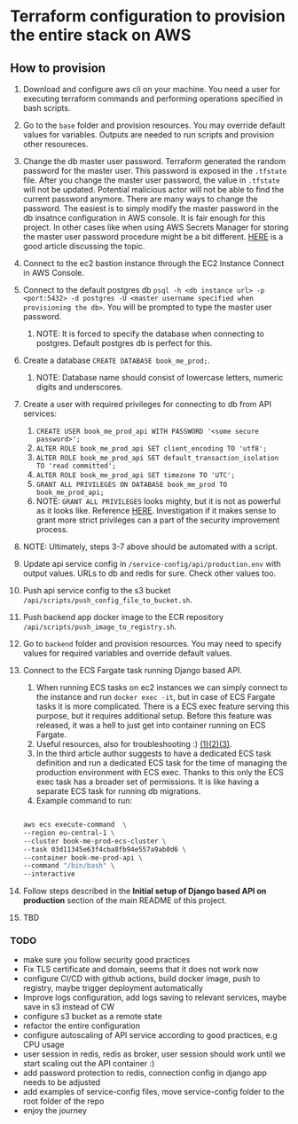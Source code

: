 # Terraform configuration to provision the entire stack on AWS

## How to provision

1. Download and configure aws cli on your machine. You need a user for executing terraform commands and performing operations specified in bash scripts.
2. Go to the `base` folder and provision resources. You may override default values for variables. Outputs are needed to run scripts and provision other resoureces.
3. Change the db master user password. Terraform generated the random password for the master user. This password is exposed in the `.tfstate` file. After you change the master user password, the value in `.tfstate` will not be updated. Potential malicious actor will not be able to find the current password anymore. There are many ways to change the password. The easiest is to simply modify the master password in the db insatnce configuration in AWS console. It is fair enough for this project. In other cases like when using AWS Secrets Manager for storing the master user password procedure might be a bit different. [HERE](https://advancedweb.hu/how-to-remove-the-rds-master-user-password-from-the-terraform-state/) is a good article discussing the topic.
4. Connect to the ec2 bastion instance through the EC2 Instance Connect in AWS Console.
5. Connect to the default postgres db `psql -h <db instance url> -p <port:5432> -d postgres -U <master username specified when provisioning the db>`. You will be prompted to type the master user password.
   1. NOTE: It is forced to specify the database when connecting to postgres. Default postgres db is perfect for this.
6. Create a database `CREATE DATABASE book_me_prod;`.
   1. NOTE: Database name should consist of lowercase letters, numeric digits and underscores.
7. Create a user with required privileges for connecting to db from API services:
   1. `CREATE USER book_me_prod_api WITH PASSWORD '<some secure password>';`
   2. `ALTER ROLE book_me_prod_api SET client_encoding TO 'utf8';`
   3. `ALTER ROLE book_me_prod_api SET default_transaction_isolation TO 'read committed';`
   4. `ALTER ROLE book_me_prod_api SET timezone TO 'UTC';`
   5. `GRANT ALL PRIVILEGES ON DATABASE book_me_prod TO book_me_prod_api;`
   6. NOTE: `GRANT ALL PRIVILEGES` looks mighty, but it is not as powerful as it looks like. Reference [HERE](https://www.postgresql.org/docs/current/ddl-priv.html). Investigation if it makes sense to grant more strict privileges can a part of the security improvement process.
8. NOTE: Ultimately, steps 3-7 above should be automated with a script.
9. Update api service config in `/service-config/api/production.env` with output values. URLs to db and redis for sure. Check other values too.
10. Push api service config to the s3 bucket `/api/scripts/push_config_file_to_bucket.sh`.
11. Push backend app docker image to the ECR repository `/api/scripts/push_image_to_registry.sh`.
12. Go to `backend` folder and provision resources. You may need to specify values for required variables and override default values.
13. Connect to the ECS Fargate task running Django based API.
    1. When running ECS tasks on ec2 instances we can simply connect to the instance and run `docker exec -it`, but in case of ECS Fargate tasks it is more complicated. There is a ECS exec feature serving this purpose, but it requires additional setup. Before this feature was released, it was a hell to just get into container running on ECS Fargate.
    2. Useful resources, also for troubleshooting :) [(1)](https://aws.amazon.com/blogs/containers/new-using-amazon-ecs-exec-access-your-containers-fargate-ec2/)[(2)](https://aws.amazon.com/premiumsupport/knowledge-center/ecs-error-execute-command/)[(3)](https://www.simplethread.com/aws-ecs-exec-on-ecs-fargate-with-terraform/).
    3. In the third article author suggests to have a dedicated ECS task definition and run a dedicated ECS task for the time of managing the production environment with ECS exec. Thanks to this only the ECS exec task has a broader set of permissions. It is like having a separate ECS task for running db migrations.
    4. Example command to run:

    ```bash

    aws ecs execute-command  \
    --region eu-central-1 \
    --cluster book-me-prod-ecs-cluster \
    --task 03d11345e63f4cba8fb94e557a9ab0d6 \
    --container book-me-prod-api \
    --command "/bin/bash" \
    --interactive

14. Follow steps described in the **Initial setup of Django based API on production** section of the main README of this project.
15. TBD

### TODO

- make sure you follow security good practices
- Fix TLS certificate and domain, seems that it does not work now
- configure CI/CD with github actions, build docker image, push to registry, maybe trigger deployment automatically
- Improve logs configuration, add logs saving to relevant services, maybe save in s3 instead of CW
- configure s3 bucket as a remote state
- refactor the entire configuration
- configure autoscaling of API service according to good practices, e.g CPU usage
- user session in redis, redis as broker, user session should work until we start scaling out the API container :)
- add password protection to redis, connection config in django app needs to be adjusted
- add examples of service-config files, move service-config folder to the root folder of the repo
- enjoy the journey
